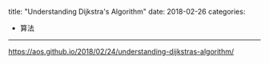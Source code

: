 title: "Understanding Dijkstra's Algorithm"
date: 2018-02-26
categories:
- 算法
---

https://aos.github.io/2018/02/24/understanding-dijkstras-algorithm/
